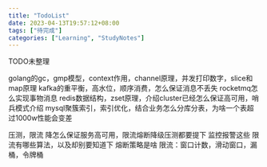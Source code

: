 ```yaml
---
title: "TodoList"
date: 2023-04-13T19:57:12+08:00
tags: ["待完成"]
categories: ["Learning", "StudyNotes"]
---
```


TODO未整理

golang的gc，gmp模型，context作用，channel原理，并发打印数字，slice和map原理
kafka的重平衡，高水位，顺序消费，怎么保证消息不丢失
rocketmq怎么实现事物消息
redis数据结构，zset原理，介绍cluster已经怎么保证高可用，哨兵模式介绍
mysql聚簇索引，索引优化，结合业务怎么分库分表，为啥一个表超过1000w性能会变差


压测，限流
降怎么保证服务高可用，限流熔断降级压测都要提下
监控报警这些
限流有哪些算法，以及却别要知道下
熔断策略是啥
限流：窗口计数，滑动窗口，漏桶，令牌桶